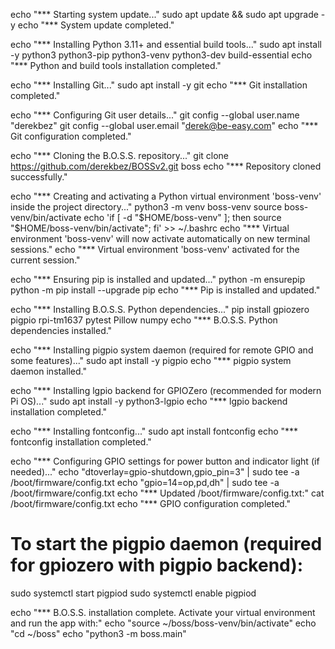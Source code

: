 echo "*** Starting system update..."
sudo apt update && sudo apt upgrade -y
echo "*** System update completed."

echo "*** Installing Python 3.11+ and essential build tools..."
sudo apt install -y python3 python3-pip python3-venv python3-dev build-essential
echo "*** Python and build tools installation completed."

echo "*** Installing Git..."
sudo apt install -y git
echo "*** Git installation completed."

echo "*** Configuring Git user details..."
git config --global user.name "derekbez"
git config --global user.email "derek@be-easy.com"
echo "*** Git configuration completed."

echo "*** Cloning the B.O.S.S. repository..."
git clone https://github.com/derekbez/BOSSv2.git boss
echo "*** Repository cloned successfully."

echo "*** Creating and activating a Python virtual environment 'boss-venv' inside the project directory..."
python3 -m venv boss-venv
source boss-venv/bin/activate
echo 'if [ -d "$HOME/boss-venv" ]; then source "$HOME/boss-venv/bin/activate"; fi' >> ~/.bashrc
echo "*** Virtual environment 'boss-venv' will now activate automatically on new terminal sessions."
echo "*** Virtual environment 'boss-venv' activated for the current session."

echo "*** Ensuring pip is installed and updated..."
python -m ensurepip
python -m pip install --upgrade pip
echo "*** Pip is installed and updated."

echo "*** Installing B.O.S.S. Python dependencies..."
pip install gpiozero pigpio rpi-tm1637 pytest Pillow numpy
echo "*** B.O.S.S. Python dependencies installed."

echo "*** Installing pigpio system daemon (required for remote GPIO and some features)..."
sudo apt install -y pigpio
echo "*** pigpio system daemon installed."

echo "*** Installing lgpio backend for GPIOZero (recommended for modern Pi OS)..."
sudo apt install -y python3-lgpio
echo "*** lgpio backend installation completed."

echo "*** Installing  fontconfig..."
sudo apt install fontconfig
echo "*** fontconfig installation completed."

echo "*** Configuring GPIO settings for power button and indicator light (if needed)..."
echo "dtoverlay=gpio-shutdown,gpio_pin=3" | sudo tee -a /boot/firmware/config.txt
echo "gpio=14=op,pd,dh" | sudo tee -a /boot/firmware/config.txt
echo "*** Updated /boot/firmware/config.txt:"
cat /boot/firmware/config.txt
echo "*** GPIO configuration completed."

# To start the pigpio daemon (required for gpiozero with pigpio backend):
sudo systemctl start pigpiod
sudo systemctl enable pigpiod

echo "*** B.O.S.S. installation complete. Activate your virtual environment and run the app with:"
echo "source ~/boss/boss-venv/bin/activate"
echo "cd ~/boss"
echo "python3 -m boss.main"


